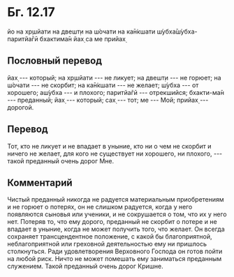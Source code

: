 # Бг. 12.17
йо на хр̣шйати на двешт̣и
на ш́очати на ка̄н̇кшати
ш́убха̄ш́убха-паритйа̄гӣ
бхактима̄н йах̣ са ме прийах̣
## Пословный перевод

йах̣ --- который; на хр̣шйати --- не ликует; на двешт̣и --- не горюет; на
ш́очати --- не скорбит; на ка̄н̇кшати --- не желает; ш́убха --- от хорошего;
аш́убха --- и плохого; паритйа̄гӣ --- отрекшийся; бхакти-ма̄н ---
преданный; йах̣ --- который; сах̣ --- тот; ме --- Мой; прийах̣ --- дорогой.

## Перевод

Тот, кто не ликует и не впадает в уныние, кто ни о чем не скорбит и
ничего не желает, для кого не существует ни хорошего, ни плохого, ---
такой преданный очень дорог Мне.

## Комментарий

Чистый преданный никогда не радуется материальным приобретениям и не
горюет о потерях, он не слишком радуется, когда у него появляются
сыновья или ученики, и не сокрушается о том, что их у него нет. Потеряв
то, что ему дорого, преданный не скорбит о потере и не впадает в уныние,
когда не может получить того, что желает. Он всегда сохраняет
трансцендентное положение, с какой бы благоприятной, неблагоприятной или
греховной деятельностью ему ни пришлось столкнуться. Ради удовлетворения
Верховного Господа он готов пойти на любой риск. Ничто не может помешать
ему заниматься преданным служением. Такой преданный очень дорог Кришне.
